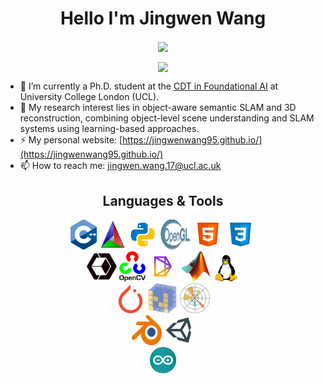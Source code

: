 <h1 align="center">
  Hello I'm Jingwen Wang
</h1>

[//]: # (| <a href="https://github.com/anuraghazra/github-readme-stats"><img align="center" src="https://github-readme-stats.vercel.app/api?username=JingwenWang95&show_icons=true&include_all_commits=true&theme=buefy&hide_border=true" alt="Jingwen's github stats" /></a> | <a href="https://github.com/anuraghazra/github-readme-stats"><img align="center" src="https://github-readme-stats.vercel.app/api/top-langs/?username=JingwenWang95&layout=compact&theme=buefy&hide_border=true" /></a> |)
[//]: # (|--------------------------------------------------------------------------------------------------------------------------------------------------------------------------------------------------------------------------------------------------------------------|------------------------------------------------------------------------------------------------------------------------------------------------------------------------------------------------------------------------|)

<p align="center">
  <img align="center" src="https://readme-typing-svg.herokuapp.com?size=25&duration=3000&color=000000&center=true&vCenter=true&multiline=true&width=600&height=60&lines=Coder%2C+Learner%2C+Reader" /><br />
</p>

<!-- 
<div align="center">
  <img align="center" src="https://github-readme-streak-stats.herokuapp.com/?user=JingwenWang95&hide_border=true&theme=tokyonight_duo" alt="mystreak"/>
</div>
-->

<div align="center">
  <img align="center" src="https://github-readme-stats.vercel.app/api?username=JingwenWang95&show_icons=true&include_all_commits=true&count_private=true&hide_border=true&hide_title=true&line_height=30" />
</div>

<!-- <div align="center">
  <img align="center" src="https://activity-graph.herokuapp.com/graph?username=JingwenWang95&theme=minimal&hide_border=true&area=true&hide_title=true&bg_color=white"/>
</div> -->

- 🌱 I’m currently a Ph.D. student at the [CDT in Foundational AI](https://www.ucl.ac.uk/ai-centre/) at University College London (UCL).
- 🔭 My research interest lies in object-aware semantic SLAM and 3D reconstruction, combining object-level scene understanding and SLAM systems using learning-based approaches.
- ⚡ My personal website: [https://jingwenwang95.github.io/](https://jingwenwang95.github.io/)
- 📫 How to reach me: [jingwen.wang.17@ucl.ac.uk](jingwen.wang.17@ucl.ac.uk)


<h2 align="center">
  Languages & Tools
</h2>

<div align="center">
  <!-- https://icons8.com/icons -->
  <a href="https://cplusplus.com/"><img src="icons/cpp_icon.png" width=42 height=48></a>
  <a href="https://cmake.org/"><img src="icons/Cmake.svg.png" width=42 height=48></a>
  <a href="https://www.python.org/"><img src="icons/icons8-python.svg" width=48 height=48></a>
  <a href="https://www.khronos.org/opengl/wiki/Core_Language_(GLSL)"><img src="icons/Opengl-logo.svg" width=48 height=48></a>
  <a href="https://developer.mozilla.org/en-US/docs/Glossary/HTML5"><img src="icons/icons8-html-5.svg" width=48 height=48></a>
  <a href="https://developer.mozilla.org/en-US/docs/Web/CSS"><img src="icons/icons8-css3.svg" width=48 height=48></a>
</div>

<div align="center">
  <a href="http://www.open3d.org/"><img src="icons/open3d.png" width=48 height=48></a>
  <a href="https://opencv.org/"><img src="icons/opencv_icon.png" width=42 height=48></a>
  <a href="https://pytorch3d.org/"><img src="icons/pytorch3dfavicon.png" width=48 height=48></a>
  <a href="https://www.mathworks.com/products/matlab.html"><img src="icons/Matlab_Logo.png" width=48 height=48></a>
  <a href="https://www.linux.org/"><img src="icons/linux_icon.png" width=42 height=42></a>
</div>

<div align="center">
  <a href="https://pytorch.org/"><img src="icons/pytorch-icon.svg" width=46 height=46></a>
  <a href="https://numpy.org/"><img src="icons/numpy-icon.svg" width=48 height=48></a>
  <a href="https://matplotlib.org/"><img src="icons/Matplotlib_icon.svg" width=48 height=48></a>
</div>

<div align="center">
  <a href="https://www.blender.org/"><img src="icons/blender.svg" width=48 height=48></a>
  <a href="https://unity.com/"><img src="icons/icons8-unity.svg" width=48 height=48></a>
</div>

<div align="center">
  <a href="https://www.arduino.cc/"><img src="icons/arduino-logo-1.png" width=42 height=42></a>
</div>

<!-- <div align="center">
  <img align="center" src="https://github-readme-stats.vercel.app/api/top-langs/?username=JingwenWang95&layout=compact&langs_count=12&theme=swift" />
</div> -->

[//]: # (<h2 align="center">)

[//]: # (  Links)

[//]: # (</h2>)

[//]: # (<div align=center>)

[//]: # (  <a href="https://jingwenwang95.github.io">https://jingwenwang95.github.io</a>)

[//]: # (  </ul>)

[//]: # (</div>)

<!--
Taken from: https://github.com/charlesCXK
Here are some ideas to get you started:

- 🔭 I’m currently working on ...
- 🌱 I’m currently learning ...
- 👯 I’m looking to collaborate on ...
- 🤔 I’m looking for help with ...
- 💬 Ask me about ...
- 📫 How to reach me: ...
- 😄 Pronouns: ...
- ⚡ Fun fact: ...
-->

